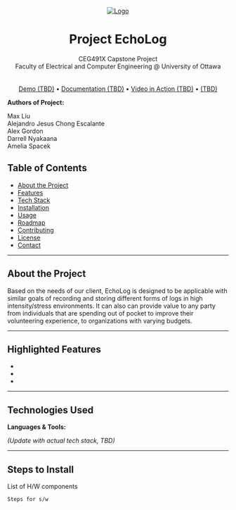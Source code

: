 <!-- PROJECT LOGO -->
<p align="center">
  <a href="https://github.com/your-username/your-repo">
    <img src="https://img.shields.io/badge/Your_Project-Logo-blue?style=for-the-badge" alt="Logo">
  </a>
</p>

<h1 align="center">Project EchoLog</h1>

<p align="center">
  CEG491X Capstone Project <br/>
  Faculty of Electrical and Computer Engineering @   University of Ottawa
  <br/>

  <br />
  <br />
  <a href="#">Demo (TBD)</a> •
  <a href="#">Documentation (TBD)</a> •
  <a href="#">Video in Action (TBD)</a> •
  <a href="#">(TBD)</a>

  <br />

  **Authors of Project:** 

  Max Liu <br/>
  Alejandro Jesus Chong Escalante <br/>
  Alex Gordon <br/>
  Darrell Nyakaana <br/>
  Amelia Spacek <br/>
</p>
</p>

<p align="center">
   

## Table of Contents
- [About the Project](#-about-the-project)
- [Features](#-features)
- [Tech Stack](#-tech-stack)
- [Installation](#-installation)
- [Usage](#-usage)
- [Roadmap](#-roadmap)
- [Contributing](#-contributing)
- [License](#-license)
- [Contact](#-contact)

---

## About the Project
Based on the needs of our client, EchoLog is designed to be applicable with similar goals of recording and storing different forms of logs in high intensity/stress environments. It can also can provide value to any party from individuals that are spending out of pocket to improve their volunteering experience, to organizations with varying budgets. 

---

## Highlighted Features
- 
- 
- 

---

## Technologies Used
**Languages & Tools:**  

*(Update with actual tech stack, TBD)*

---

## Steps to Install
List of H/W components

```bash
Steps for s/w
